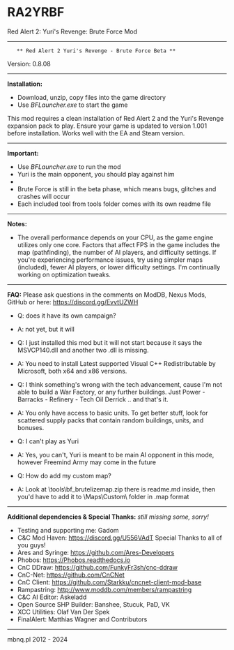 # RA2YRBF
Red Alert 2: Yuri's Revenge: Brute Force Mod

***********************************************************************
	   ** Red Alert 2 Yuri's Revenge - Brute Force Beta **
Version: 0.8.08
***********************************************************************
**Installation:**

- Download, unzip, copy files into the game directory
- Use *BFLauncher.exe* to start the game

This mod requires a clean installation of Red Alert 2 and the Yuri's Revenge expansion pack to play.
Ensure your game is updated to version 1.001 before installation.
Works well with the EA and Steam version.


***********************************************************************
**Important:**

- Use *BFLauncher.exe* to run the mod
- Yuri is the main opponent, you should play against him
- 
- Brute Force is still in the beta phase, which means bugs, glitches and crashes will occur
- Each included tool from tools folder comes with its own readme file


***********************************************************************
**Notes:**

- The overall performance depends on your CPU, as the game engine utilizes only one core. 
  Factors that affect FPS in the game includes the map (pathfinding), the number of AI players, and difficulty settings. 
  If you're experiencing performance issues, try using simpler maps (included), fewer AI players, or lower difficulty settings. 
  I'm continually working on optimization tweaks.

***********************************************************************
**FAQ:**
Please ask questions in the comments on ModDB, Nexus Mods, GitHub or here: https://discord.gg/EvvtUZWH

- Q: does it have its own campaign?
- A: not yet, but it will

- Q: I just installed this mod but it will not start because it says the MSVCP140.dll and another two .dll is missing.
- A: You need to install Latest supported Visual C++ Redistributable by Microsoft, both x64 and x86 versions.

- Q: I think something's wrong with the tech advancement, cause I'm not able to build a War Factory, or any further buildings. 
     Just Power - Barracks - Refinery - Tech Oil Derrick .. and that's it.
- A: You only have access to basic units. To get better stuff, look for scattered supply packs that contain random buildings, units, and bonuses.

- Q: I can't play as Yuri
- A: Yes, you can't, Yuri is meant to be main AI opponent in this mode, however Freemind Army may come in the future

- Q: How do add my custom map?
- A: Look at \tools\bf_brutelizemap.zip there is readme.md inside, then you'd have to add it to \Maps\Custom\ folder in .map format


***********************************************************************
**Additional dependencies & Special Thanks:**
*still missing some, sorry!*

- Testing and supporting me: Gadom
- C&C Mod Haven: https://discord.gg/U556VAdT
	Special Thanks to all of you guys!
- Ares and Syringe: https://github.com/Ares-Developers
- Phobos: https://Phobos.readthedocs.io
- CnC DDraw: https://github.com/FunkyFr3sh/cnc-ddraw
- CnC-Net: https://github.com/CnCNet
- CnC Client: https://github.com/Starkku/cncnet-client-mod-base
- Rampastring: http://www.moddb.com/members/rampastring
- C&C AI Editor: Askeladd
- Open Source SHP Builder: Banshee, Stucuk, PaD, VK
- XCC Utilities: Olaf Van Der Spek
- FinalAlert: Matthias Wagner and Contributors

***********************************************************************
mbnq.pl 2012 - 2024

